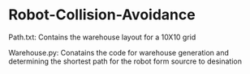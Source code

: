 # Robot-Collision-Avoidance

Path.txt:
Contains the warehouse layout for a 10X10 grid

Warehouse.py:
Conatains the code for warehouse generation and determining the shortest path for the robot form sourcre to desination
